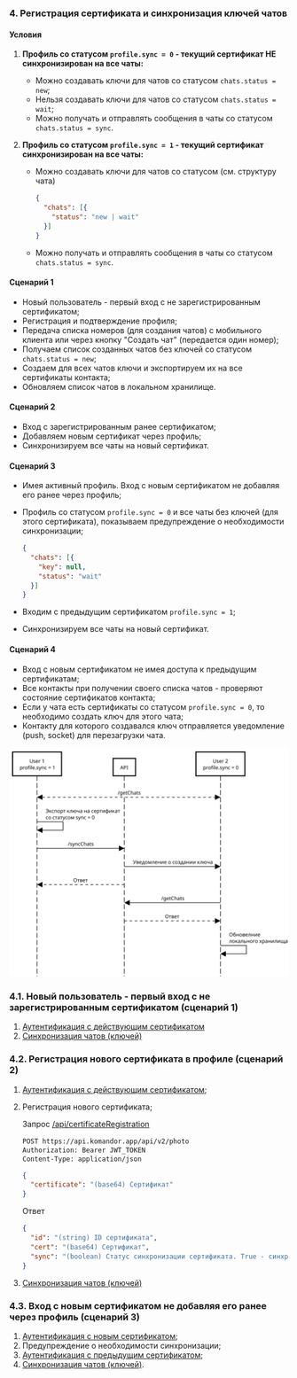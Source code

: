 ### 4. Регистрация сертификата и синхронизация ключей чатов

#### Условия

1. **Профиль со статусом `profile.sync = 0` - текущий сертификат НЕ синхронизирован на все чаты:**
   - Можно создавать ключи для чатов со статусом `chats.status = new`;
   - Нельзя создавать ключи для чатов со статусом `chats.status = wait`;
   - Можно получать и отправлять сообщения в чаты со статусом `chats.status = sync`.

2. **Профиль со статусом `profile.sync = 1` - текущий сертификат синхронизирован на все чаты:**
   - Можно создавать ключи для чатов со статусом (см. структуру чата)
   
     ```json
     {
       "chats": [{
         "status": "new | wait"
       }]
     }
     ```
   - Можно получать и отправлять сообщения в чаты со статусом `chats.status = sync`.

#### Сценарий 1

- Новый пользователь - первый вход с не зарегистрированным сертификатом;
- Регистрация и подтверждение профиля;
- Передача списка номеров (для создания чатов) с мобильного клиента или через кнопку "Создать чат" (передается один номер);
- Получаем список созданных чатов без ключей со статусом `chats.status = new`;
- Создаем для всех чатов ключи и экспортируем их на все сертификаты контакта;
- Обновляем список чатов в локальном хранилище.

#### Сценарий 2

- Вход с зарегистрированным ранее сертификатом;
- Добавляем новым сертификат через профиль;
- Синхронизируем все чаты на новый сертификат.

#### Сценарий 3

- Имея активный профиль. Вход с новым сертификатом не добавляя его ранее через профиль;
- Профиль со статусом `profile.sync = 0` и все чаты без ключей (для этого сертификата),
показываем предупреждение о необходимости синхронизации;

     ```json
     {
       "chats": [{
         "key": null,
         "status": "wait"
       }]
     }
     ```

- Входим с предыдущим сертификатом `profile.sync = 1`;
- Синхронизируем все чаты на новый сертификат.

#### Сценарий 4

- Вход с новым сертификатом не имея доступа к предыдущим сертификатам;
- Все контакты при получении своего списка чатов - проверяют состояние сертификатов контакта;
- Если у чата есть сертификаты со статусом `profile.sync = 0`, то необходимо создать ключ для этого чата;
- Контакту для которого создавался ключ отправляется уведомление (push, socket) для перезагрузки чата.

![](../img/4.certificate.svg)

### 4.1. Новый пользователь - первый вход с не зарегистрированным сертификатом (сценарий 1)

1. [Аутентификация с действующим сертификатом](1.auth.md#s1)
2. [Синхронизация чатов (ключей)](6.chats.md)

### 4.2. Регистрация нового сертификата в профиле (сценарий 2)

1. [Аутентификация с действующим сертификатом](1.auth.md#s1);
2. Регистрация нового сертификата;
   
   Запрос [/api/certificateRegistration]()
   ```http request
   POST https://api.komandor.app/api/v2/photo
   Authorization: Bearer JWT_TOKEN
   Content-Type: application/json
   ```
   ```json
   {
     "certificate": "(base64) Сертификат"
   }
   ```

   Ответ

    ```json
    {
      "id": "(string) ID сертификата",
      "cert": "(base64) Сертификат",
      "sync": "(boolean) Статус синхронизации сертификата. True - синхронизирован, false - не синхронизирован"
    }
    ```
3. [Синхронизация чатов (ключей)](6.chats.md)

### 4.3. Вход с новым сертификатом не добавляя его ранее через профиль (сценарий 3)

1. [Аутентификация с новым сертификатом](1.auth.md#s1);
2. Предупреждение о необходимости синхронизации;
3. [Аутентификация с предыдущим сертификатом](1.auth.md#s1);
4. [Синхронизация чатов (ключей)](6.chats.md).
